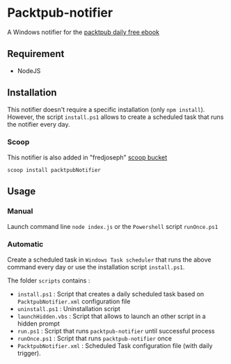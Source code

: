 # Packtpub-notifier

A Windows notifier for the [packtpub daily free ebook](https://www.packtpub.com/packt/offers/free-learning)

## Requirement
- NodeJS

## Installation
This notifier doesn't require a specific installation (only `npm install`).
However, the script `install.ps1` allows to create a scheduled task that runs the notifier every day.

### Scoop
This notifier is also added in "fredjoseph" [scoop bucket](https://github.com/fredjoseph/scoop-bucket)

    scoop install packtpubNotifier

## Usage

### Manual
Launch command line `node index.js` or the `Powershell` script `runOnce.ps1`

### Automatic
Create a scheduled task in `Windows Task scheduler` that runs the above command every day 
or use the installation script `install.ps1`.

The folder `scripts` contains :
- `install.ps1` : Script that creates a daily scheduled task based on `PacktpubNotifier.xml` configuration file
- `uninstall.ps1` : Uninstallation script
- `launchHidden.vbs` : Script that allows to launch an other script in a hidden prompt
- `run.ps1` : Script that runs `packtpub-notifier` until successful process
- `runOnce.ps1` : Script that runs `packtpub-notifier` once
- `PacktpubNotifier.xml` : Scheduled Task configuration file (with daily trigger).